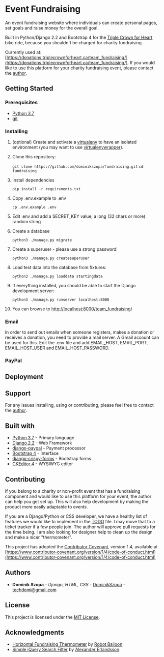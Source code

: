 # Event Fundraising

An event fundraising website where individuals can create personal pages, set goals and raise money for the overall goal.

Built in Python/Django 2.2 and Bootstrap 4 for the [Triple Crown for Heart](https://triplecrownforheart.ca/) bike ride, because you shouldn't be charged for charity fundraising.

Currently used at: [https://donations.triplecrownforheart.ca/team_fundraising/](https://donations.triplecrownforheart.ca/team_fundraising/). If you would like to use this platform for your charity fundraising event, please contact the [author](#authors).

## Getting Started

### Prerequisites

* [Python 3.7](https://www.python.org/)
* [git](https://git-scm.com/)

### Installing

1. (optional) Create and activate a [virtualenv](https://virtualenv.pypa.io/) to have an isolated environment (you may want to use [virtualenvwrapper](http://virtualenvwrapper.readthedocs.org/)).

2. Clone this repository:

   `git clone https://github.com/dominikszopa/fundraising.git`
   `cd fundraising`

3. Install dependencies

   `pip install -r requirements.txt`

4. Copy .env.example to .env

   `cp .env.example .env`

5. Edit .env and add a SECRET_KEY value, a long (32 chars or more) random string 

6. Create a database

   `python3 ./manage.py migrate`

7. Create a superuser - please use a strong password

   `python3 ./manage.py createsuperuser`

8. Load test data into the database from fixtures:

   `python3 ./manage.py loaddata startingdata`

9. If everything installed, you should be able to start the Django development server:

   `python3 ./manage.py runserver localhost:8000`

10. You can browse to [http://localhost:8000/team_fundraising/](http://localhost:8000/team_fundraising/)

### Email

In order to send out emails when someone registers, makes a donation or receives a donation, you need to provide a mail server. A Gmail account can be used for this. Edit the .env file and add EMAIL_HOST, EMAIL_PORT, EMAIL_HOST_USER and EMAIL_HOST_PASSWORD.

### PayPal

## Deployment

## Support

For any issues installing, using or contributing, please feel free to contact the [author](#authors).

## Built with

* [Python 3.7](https://docs.python.org/3/) - Primary language
* [Django 2.2](https://docs.djangoproject.com/en/2.2/) - Web Framework
* [django-paypal](https://django-paypal.readthedocs.io/en/stable/) - Payment processor
* [Bootstrap 4](https://getbootstrap.com/docs/4.0/getting-started/introduction/) - Interface
* [django-crispy-forms](https://django-crispy-forms.readthedocs.io/en/latest/) - Bootstrap forms
* [CKEditor 4](https://ckeditor.com/ckeditor-4) - WYSIWYG editor

## Contributing

If you belong to a charity or non-profit event that has a fundraising component and would like to use this platform for your event, the author can help you get set up. This will also help development by making the product more easily adaptable to events.

If you are a Django/Python or CSS developer, we have a healthy list of features we would like to implement in the [TODO](TODO) file. I may move that to a ticket tracker if a few people join. The author will approve pull requests for the time being. I am also looking for designer help to clean up the design and make a nicer "thermometer".

This project has adopted the [Contributor Covenant](https://www.contributor-covenant.org), version 1.4, available at [https://www.contributor-covenant.org/version/1/4/code-of-conduct.html](https://www.contributor-covenant.org/version/1/4/code-of-conduct.html)

## Authors

* **Dominik Szopa** - *Django, HTML, CSS* - [DominikSzopa](https://github.com/dominikszopa) - <techdomi@gmail.com>

## License

This project is licensed under the [MIT License](LICENSE).

## Acknowledgments

* [Horizontal Fundraising Thermometer](https://codepen.io/robotballoon/pen/Fjnyp) by [Robot Balloon](https://codepen.io/robotballoon)
* [Simple jQuery Search Filter](https://codepen.io/alexerlandsson/pen/ZbyRoO) by [Alexander Erlandsson](https://codepen.io/alexerlandsson)
